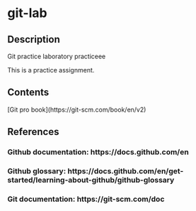 # git-lab

<h2>Description</h2>
Git practice laboratory
practiceee

This is a practice assignment.

<h2>Contents</h2>
[Git pro book](https://git-scm.com/book/en/v2)


<h2>References</h2>
<h3>Github documentation: https://docs.github.com/en</h3>
<h3>Github glossary: https://docs.github.com/en/get-started/learning-about-github/github-glossary</h3>
<h3>Git documentation: https://git-scm.com/doc</h3>

